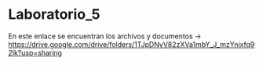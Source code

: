 # Laboratorio_5

En este enlace se encuentran los archivos y documentos -> https://drive.google.com/drive/folders/1TJpDNyV82zXVa1mbY_J_mzYnixfq92lk?usp=sharing
